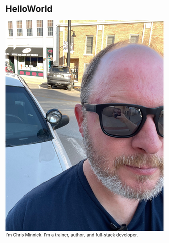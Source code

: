 # HelloWorld
![headshot](chris-and-car.jpg)
I'm Chris Minnick. I'm a trainer, author, and full-stack developer.
